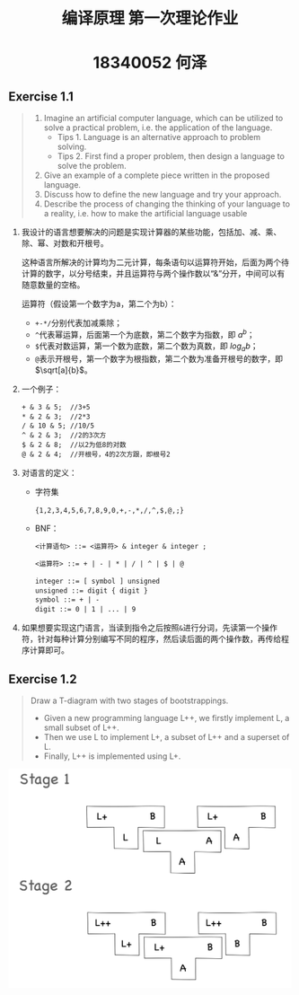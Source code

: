 <h1 align=center>编译原理 第一次理论作业</h1>

<h1 align=center>18340052  何泽</h1>

## Exercise 1.1

> 1. Imagine an artificial computer language, which can be utilized to solve a practical problem, i.e. the application of the language.
>     - Tips 1. Language is an alternative approach to problem solving.
>     - Tips 2. First find a proper problem, then design a language to solve the problem.
> 2. Give an example of a complete piece written in the proposed language.
> 3. Discuss how to define the new language and try your approach.
> 4. Describe the process of changing the thinking of your language to a reality, i.e. how to make the artificial language usable

1. 我设计的语言想要解决的问题是实现计算器的某些功能，包括加、减、乘、除、幂、对数和开根号。

    这种语言所解决的计算均为二元计算，每条语句以运算符开始，后面为两个待计算的数字，以分号结束，并且运算符与两个操作数以“&”分开，中间可以有随意数量的空格。

    运算符（假设第一个数字为a，第二个为b）：

    - `+-*/`分别代表加减乘除；
    - `^`代表幂运算，后面第一个为底数，第二个数字为指数，即 $a^b$；
    - `$`代表对数运算，第一个数为底数，第二个数为真数，即 $log_ab$；
    - `@`表示开根号，第一个数字为根指数，第二个数为准备开根号的数字，即 $\sqrt[a]{b}$。

2. 一个例子：

    ```txt
    + & 3 & 5;  //3+5
    * & 2 & 3;  //2*3
    / & 10 & 5; //10/5
    ^ & 2 & 3;  //2的3次方
    $ & 2 & 8;  //以2为低8的对数
    @ & 2 & 4;  //开根号，4的2次方跟，即根号2
    ```

3. 对语言的定义：

    - 字符集

        `{1,2,3,4,5,6,7,8,9,0,+,-,*,/,^,$,@,;}`

    - BNF：

        ```txt
        <计算语句> ::= <运算符> & integer & integer ;
        ```

        ```txt
        <运算符> ::= + | - | * | / | ^ | $ | @
        ```

        ```txt
        integer ::= [ symbol ] unsigned
        unsigned ::= digit { digit }
        symbol ::= + | -
        digit ::= 0 | 1 | ... | 9
        ```

4. 如果想要实现这门语言，当读到指令之后按照`&`进行分词，先读第一个操作符，针对每种计算分别编写不同的程序，然后读后面的两个操作数，再传给程序计算即可。

## Exercise 1.2

> Draw a T-diagram with two stages of bootstrappings.
>
> - Given a new programming language L++, we firstly implement L, a small subset of L++.
> - Then we use L to implement L+, a subset of L++ and a superset of L.
> - Finally, L++ is implemented using L+.

<img src="README.assets/image-20210310210547806.png" alt="image-20210310210547806" style="zoom: 50%;" />